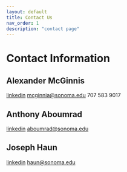 ```yaml
---
layout: default
title: Contact Us
nav_order: 1
description: "contact page"
---
```


# Contact Information

## Alexander McGinnis
[linkedin](linkedin.com/in/mcginnisa)
mcginnia@sonoma.edu
707 583 9017

## Anthony Aboumrad
[linkedin](https://www.linkedin.com/in/aboumrad/)
aboumrad@sonoma.edu

## Joseph Haun
[linkedin](https://www.linkedin.com/in/joseph-haun-304621100/)
haun@sonoma.edu
